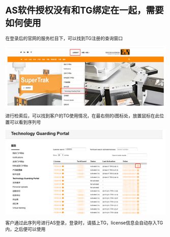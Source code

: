 # AS软件授权没有和TG绑定在一起，需要如何使用
在登录后的官网的服务栏目下，可以找到TG注册的查询窗口

![Img](FILES/028AS软件授权没有和TG绑定在一起，需要如何使用.md/img-20220615141838.png)

进行检索后，可以找到客户的TG使用情况，在最右侧的i图标处，放置鼠标在此位置可以看到序列号

![Img](FILES/028AS软件授权没有和TG绑定在一起，需要如何使用.md/img-20220615141905.png)

客户通过此序列号进行AS登录，登录时，请插上TG，license信息会自动存入TG内，之后便可以使用